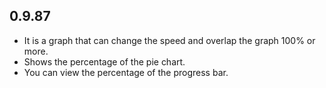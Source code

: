 ## 0.9.87

* It is a graph that can change the speed and overlap the graph 100% or more.
* Shows the percentage of the pie chart.
* You can view the percentage of the progress bar.
